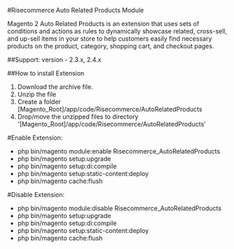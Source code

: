 #Risecommerce Auto Related Products Module

Magento 2 Auto Related Products is an extension that uses sets of conditions and actions as rules to dynamically showcase related, cross-sell, and up-sell items in your store to help customers easily find necessary products on the product, category, shopping cart, and checkout pages.

##Support: 
version - 2.3.x, 2.4.x

##How to install Extension

1. Download the archive file.
2. Unzip the file
3. Create a folder [Magento_Root]/app/code/Risecommerce/AutoRelatedProducts
4. Drop/move the unzipped files to directory '[Magento_Root]/app/code/Risecommerce/AutoRelatedProducts'

#Enable Extension:
- php bin/magento module:enable Risecommerce_AutoRelatedProducts
- php bin/magento setup:upgrade
- php bin/magento setup:di:compile
- php bin/magento setup:static-content:deploy
- php bin/magento cache:flush

#Disable Extension:
- php bin/magento module:disable Risecommerce_AutoRelatedProducts
- php bin/magento setup:upgrade
- php bin/magento setup:di:compile
- php bin/magento setup:static-content:deploy
- php bin/magento cache:flush